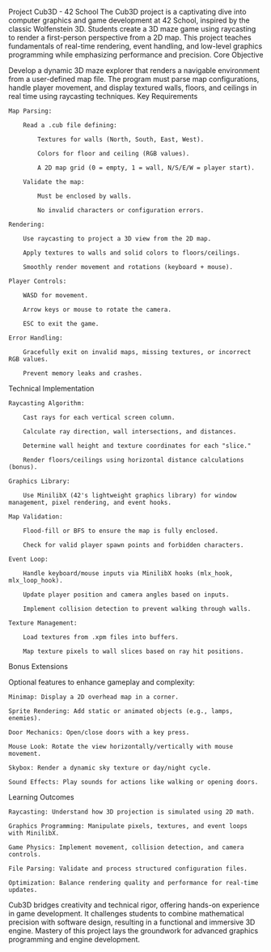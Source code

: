 Project Cub3D - 42 School
The Cub3D project is a captivating dive into computer graphics and game development at 42 School, inspired by the classic Wolfenstein 3D. Students create a 3D maze game using raycasting to render a first-person perspective from a 2D map. This project teaches fundamentals of real-time rendering, event handling, and low-level graphics programming while emphasizing performance and precision.
Core Objective

Develop a dynamic 3D maze explorer that renders a navigable environment from a user-defined map file. The program must parse map configurations, handle player movement, and display textured walls, floors, and ceilings in real time using raycasting techniques.
Key Requirements

    Map Parsing:

        Read a .cub file defining:

            Textures for walls (North, South, East, West).

            Colors for floor and ceiling (RGB values).

            A 2D map grid (0 = empty, 1 = wall, N/S/E/W = player start).

        Validate the map:

            Must be enclosed by walls.

            No invalid characters or configuration errors.

    Rendering:

        Use raycasting to project a 3D view from the 2D map.

        Apply textures to walls and solid colors to floors/ceilings.

        Smoothly render movement and rotations (keyboard + mouse).

    Player Controls:

        WASD for movement.

        Arrow keys or mouse to rotate the camera.

        ESC to exit the game.

    Error Handling:

        Gracefully exit on invalid maps, missing textures, or incorrect RGB values.

        Prevent memory leaks and crashes.

Technical Implementation

    Raycasting Algorithm:

        Cast rays for each vertical screen column.

        Calculate ray direction, wall intersections, and distances.

        Determine wall height and texture coordinates for each "slice."

        Render floors/ceilings using horizontal distance calculations (bonus).

    Graphics Library:

        Use MinilibX (42's lightweight graphics library) for window management, pixel rendering, and event hooks.

    Map Validation:

        Flood-fill or BFS to ensure the map is fully enclosed.

        Check for valid player spawn points and forbidden characters.

    Event Loop:

        Handle keyboard/mouse inputs via MinilibX hooks (mlx_hook, mlx_loop_hook).

        Update player position and camera angles based on inputs.

        Implement collision detection to prevent walking through walls.

    Texture Management:

        Load textures from .xpm files into buffers.

        Map texture pixels to wall slices based on ray hit positions.

Bonus Extensions

Optional features to enhance gameplay and complexity:

    Minimap: Display a 2D overhead map in a corner.

    Sprite Rendering: Add static or animated objects (e.g., lamps, enemies).

    Door Mechanics: Open/close doors with a key press.

    Mouse Look: Rotate the view horizontally/vertically with mouse movement.

    Skybox: Render a dynamic sky texture or day/night cycle.

    Sound Effects: Play sounds for actions like walking or opening doors.

Learning Outcomes

    Raycasting: Understand how 3D projection is simulated using 2D math.

    Graphics Programming: Manipulate pixels, textures, and event loops with MinilibX.

    Game Physics: Implement movement, collision detection, and camera controls.

    File Parsing: Validate and process structured configuration files.

    Optimization: Balance rendering quality and performance for real-time updates.

Cub3D bridges creativity and technical rigor, offering hands-on experience in game development. It challenges students to combine mathematical precision with software design, resulting in a functional and immersive 3D engine. Mastery of this project lays the groundwork for advanced graphics programming and engine development.